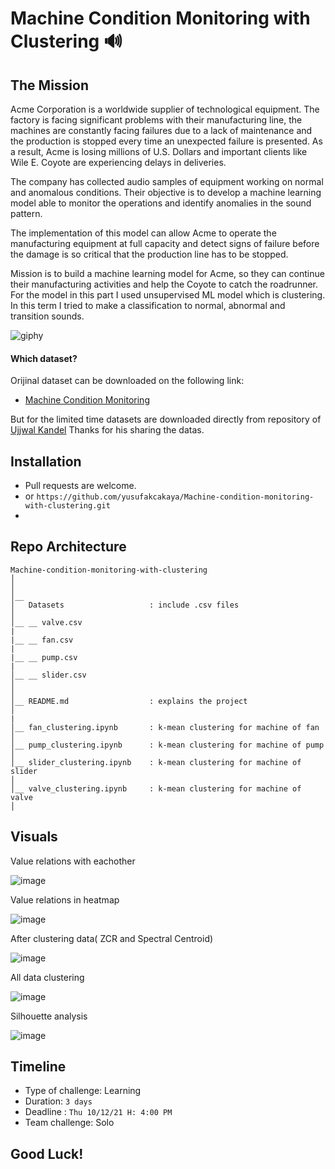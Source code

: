 # Machine Condition Monitoring with Clustering 🔊



## The Mission

Acme Corporation is a worldwide supplier of technological equipment. The factory is facing significant problems with their manufacturing line, the machines are constantly facing failures due to a lack of maintenance and the production is stopped every time an unexpected failure is presented. As a result, Acme is losing millions of U.S. Dollars and important clients like Wile E. Coyote are experiencing delays in deliveries.

The company has collected audio samples of equipment working on normal and anomalous conditions. Their objective is to develop a machine learning model able to monitor the operations and identify anomalies in the sound pattern.

The implementation of this model can allow Acme to operate the manufacturing equipment at full capacity and detect signs of failure before the damage is so critical that the production line has to be stopped.

Mission is to build a machine learning model for Acme, so they can continue their manufacturing activities and help the Coyote to catch the roadrunner.
For the model in this part I used unsupervised ML model which is clustering. In this term I tried to make a classification to normal, abnormal and transition sounds.

![giphy](https://user-images.githubusercontent.com/46165841/144567559-31b66a05-e5b5-40a7-a438-6096c2ef6802.gif)



 
#### Which dataset?

Orijinal dataset can be downloaded on the following link:

- [Machine Condition Monitoring](https://zenodo.org/record/3384388#.YFIrNXnvJEY)

But for the limited time datasets are downloaded directly from repository of [Ujjwal Kandel](https://github.com/UjjwalKandel2000/Machine-conditions-monitoring.git)
Thanks for his sharing the datas.

## Installation

- Pull requests are welcome.
- or ```https://github.com/yusufakcakaya/Machine-condition-monitoring-with-clustering.git```
- 

## Repo Architecture 

```
Machine-condition-monitoring-with-clustering
│
│   
│__   
│   Datasets                   : include .csv files
│
│__ __ valve.csv
|
|__ __ fan.csv
|
|__ __ pump.csv
|
│__ __ slider.csv
│
│ 
│__ README.md                  : explains the project
│
|
│__ fan_clustering.ipynb       : k-mean clustering for machine of fan
│  
│__ pump_clustering.ipynb      : k-mean clustering for machine of pump
│
│__ slider_clustering.ipynb    : k-mean clustering for machine of slider
│                
│__ valve_clustering.ipynb     : k-mean clustering for machine of valve
│

```


## Visuals

Value relations with eachother

![image](https://user-images.githubusercontent.com/46165841/145583504-ed18add2-6231-4470-88da-db7a9994f365.png)

Value relations in heatmap

![image](https://user-images.githubusercontent.com/46165841/145590060-98edd303-fd0a-4936-961d-8f897585d9df.png)

After clustering data( ZCR and Spectral Centroid)

![image](https://user-images.githubusercontent.com/46165841/145590300-b178f5fa-c212-4d4a-8205-0a275353f5de.png)

All data clustering

![image](https://user-images.githubusercontent.com/46165841/145590355-2e9afb3f-d821-455d-9073-bde85a6c0d47.png)

Silhouette analysis 

![image](https://user-images.githubusercontent.com/46165841/145590438-5c3e9e85-832b-4d15-8bc2-076c9081c1dc.png)

## Timeline

- Type of challenge: Learning
- Duration: `3 days`
- Deadline : `Thu 10/12/21 H: 4:00 PM`
- Team challenge: Solo

## Good Luck!
